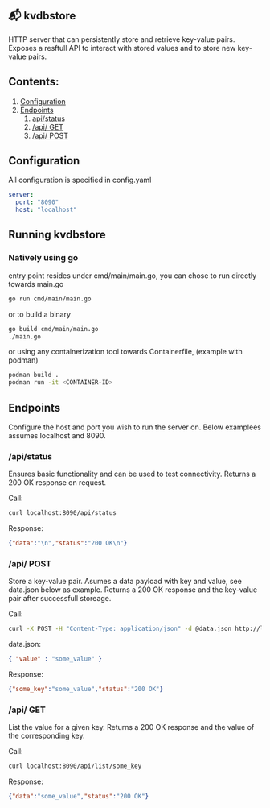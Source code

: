 ## 📬  kvdbstore
HTTP server that can persistently store and retrieve key-value pairs. Exposes a resftull API to interact with stored values and to store new key-value pairs.

## Contents:
1. [Configuration](#Configuration)
2. [Endpoints](#Endpoints)
   1. [api/status](#apistatus)
   2. [/api/ GET](#apiget)
   3. [/api/ POST](#apipost)

## Configuration
All configuration is specified in config.yaml

```yaml
server:
  port: "8090"
  host: "localhost"
```

## Running kvdbstore

### Natively using go

entry point resides under cmd/main/main.go, you can chose to run directly towards main.go


```bash
go run cmd/main/main.go
```

or to build a binary
```bash
go build cmd/main/main.go
./main.go
```

or using any containerization tool towards Containerfile, (example with podman)
```bash
podman build .
podman run -it <CONTAINER-ID>
```

## Endpoints
Configure the host and port you wish to run the server on. Below examplees assumes localhost and 8090.

### /api/status
Ensures basic functionality and can be used to test connectivity. Returns a 200 OK response on request.

Call:
```bash
curl localhost:8090/api/status
```

Response:
```json
{"data":"\n","status":"200 OK\n"}
```

### /api/ POST
Store a key-value pair. Asumes a data payload with key and value, see data.json below as example. Returns a 200 OK response and the key-value pair after successfull storeage.

Call:
```bash
curl -X POST -H "Content-Type: application/json" -d @data.json http://localhost:8090/api/some_key
```

data.json:
```json
{ "value" : "some_value" }
```

Response:
```json
{"some_key":"some_value","status":"200 OK"}
```

### /api/ GET
List the value for a given key. Returns a 200 OK response and the value of the corresponding key.

Call:
```bash
curl localhost:8090/api/list/some_key
```

Response:
```json
{"data":"some_value","status":"200 OK"}
```
